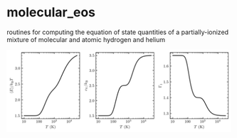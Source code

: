 # molecular_eos
routines for computing the equation of state quantities of a partially-ionized mixture of molecular and atomic hydrogen and helium

![](H2_eos.png)
